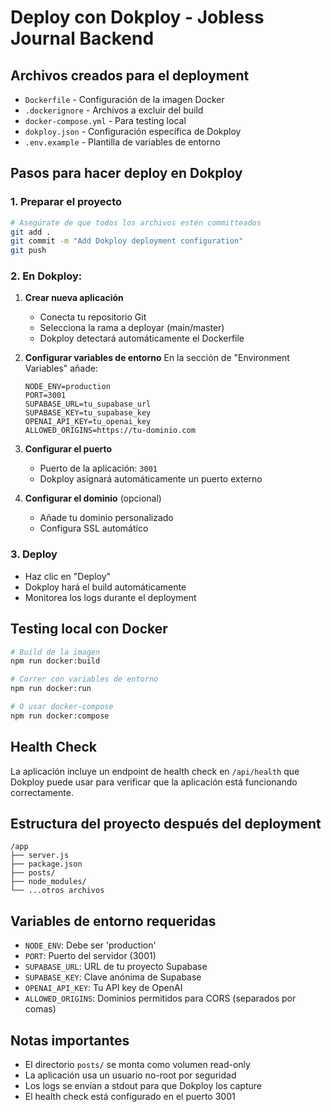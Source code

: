 # Deploy con Dokploy - Jobless Journal Backend

## Archivos creados para el deployment

- `Dockerfile` - Configuración de la imagen Docker
- `.dockerignore` - Archivos a excluir del build
- `docker-compose.yml` - Para testing local
- `dokploy.json` - Configuración específica de Dokploy
- `.env.example` - Plantilla de variables de entorno

## Pasos para hacer deploy en Dokploy

### 1. Preparar el proyecto
```bash
# Asegúrate de que todos los archivos estén committeados
git add .
git commit -m "Add Dokploy deployment configuration"
git push
```

### 2. En Dokploy:

1. **Crear nueva aplicación**
   - Conecta tu repositorio Git
   - Selecciona la rama a deployar (main/master)
   - Dokploy detectará automáticamente el Dockerfile

2. **Configurar variables de entorno**
   En la sección de "Environment Variables" añade:
   ```
   NODE_ENV=production
   PORT=3001
   SUPABASE_URL=tu_supabase_url
   SUPABASE_KEY=tu_supabase_key
   OPENAI_API_KEY=tu_openai_key
   ALLOWED_ORIGINS=https://tu-dominio.com
   ```

3. **Configurar el puerto**
   - Puerto de la aplicación: `3001`
   - Dokploy asignará automáticamente un puerto externo

4. **Configurar el dominio** (opcional)
   - Añade tu dominio personalizado
   - Configura SSL automático

### 3. Deploy
- Haz clic en "Deploy"
- Dokploy hará el build automáticamente
- Monitorea los logs durante el deployment

## Testing local con Docker

```bash
# Build de la imagen
npm run docker:build

# Correr con variables de entorno
npm run docker:run

# O usar docker-compose
npm run docker:compose
```

## Health Check

La aplicación incluye un endpoint de health check en `/api/health` que Dokploy puede usar para verificar que la aplicación está funcionando correctamente.

## Estructura del proyecto después del deployment

```
/app
├── server.js
├── package.json
├── posts/
├── node_modules/
└── ...otros archivos
```

## Variables de entorno requeridas

- `NODE_ENV`: Debe ser 'production'
- `PORT`: Puerto del servidor (3001)
- `SUPABASE_URL`: URL de tu proyecto Supabase
- `SUPABASE_KEY`: Clave anónima de Supabase
- `OPENAI_API_KEY`: Tu API key de OpenAI
- `ALLOWED_ORIGINS`: Dominios permitidos para CORS (separados por comas)

## Notas importantes

- El directorio `posts/` se monta como volumen read-only
- La aplicación usa un usuario no-root por seguridad
- Los logs se envían a stdout para que Dokploy los capture
- El health check está configurado en el puerto 3001
